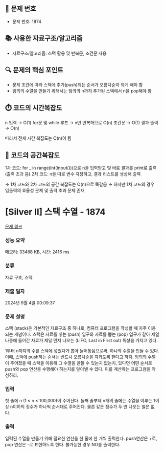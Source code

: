 ## 📌 문제 번호

- 문제 번호: 1874

## 📚 사용한 자료구조/알고리즘

- 자료구조/알고리즘: 스택 활용 및 반복문, 조건문 사용

## 🔍 문제의 핵심 포인트

- 문제 조건에 따라 스택에 추가(push)되는 순서가 오름차순이 되게 해야 함
- 임의의 수열을 만들기 위해서는 임의의 n까지 추가된 스택에서 n을 pop해야 함

## ⏱️ 코드의 시간복잡도

n 입력 → O(1)
for문 및 while 루프 → n번 반복하므로 O(n)
조건문 → O(1)
결과 출력 → O(n)

따라서 전체 시간 복잡도는 O(n)이 됨

## 🧠 코드의 공간복잡도

1차 코드: for _ in range(int(input()))으로 n을 입력받고 및 바로 결과를 print로 출력 (출력 초과 뜸)
2차 코드: n을 따로 변수 지정하고, 결과 리스트를 생성해 출력

→ 1차 코드와 2차 코드의 공간 복잡도는 O(n)으로 똑같음
→ 하지만 1차 코드의 경우 입출력의 효율성 문제 및 출력 초과 문제 존재

# [Silver II] 스택 수열 - 1874 

[문제 링크](https://www.acmicpc.net/problem/1874) 

### 성능 요약

메모리: 33488 KB, 시간: 2416 ms

### 분류

자료 구조, 스택

### 제출 일자

2024년 9월 4일 00:09:37

### 문제 설명

<p>스택 (stack)은 기본적인 자료구조 중 하나로, 컴퓨터 프로그램을 작성할 때 자주 이용되는 개념이다. 스택은 자료를 넣는 (push) 입구와 자료를 뽑는 (pop) 입구가 같아 제일 나중에 들어간 자료가 제일 먼저 나오는 (LIFO, Last in First out) 특성을 가지고 있다.</p>

<p>1부터 n까지의 수를 스택에 넣었다가 뽑아 늘어놓음으로써, 하나의 수열을 만들 수 있다. 이때, 스택에 push하는 순서는 반드시 오름차순을 지키도록 한다고 하자. 임의의 수열이 주어졌을 때 스택을 이용해 그 수열을 만들 수 있는지 없는지, 있다면 어떤 순서로 push와 pop 연산을 수행해야 하는지를 알아낼 수 있다. 이를 계산하는 프로그램을 작성하라.</p>

### 입력 

 <p>첫 줄에 n (1 ≤ n ≤ 100,000)이 주어진다. 둘째 줄부터 n개의 줄에는 수열을 이루는 1이상 n이하의 정수가 하나씩 순서대로 주어진다. 물론 같은 정수가 두 번 나오는 일은 없다.</p>

### 출력 

 <p>입력된 수열을 만들기 위해 필요한 연산을 한 줄에 한 개씩 출력한다. push연산은 +로, pop 연산은 -로 표현하도록 한다. 불가능한 경우 NO를 출력한다.</p>

